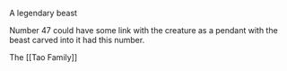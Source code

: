 A legendary beast

Number 47 could have some link with the creature as a pendant with the beast carved into it had this number.

The [[Tao Family]]